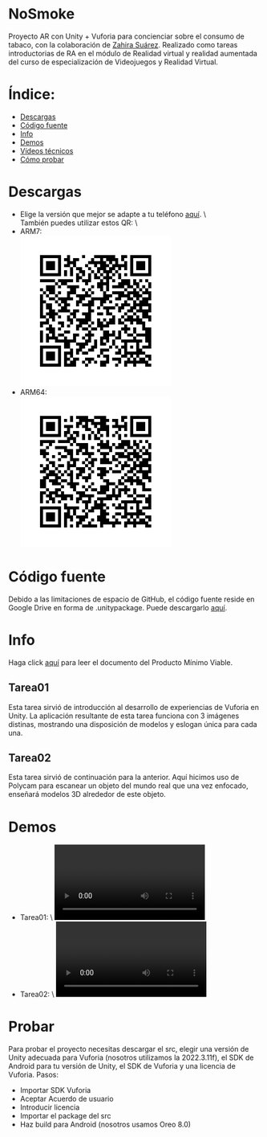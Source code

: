 # NoSmoke
Proyecto AR con Unity + Vuforia para concienciar sobre el consumo de tabaco, con la colaboración de [Zahira Suárez](https://github.com/ZahiraSuarez).
Realizado como tareas introductorias de RA en el módulo de Realidad virtual y realidad aumentada del curso de especialización de Videojuegos y Realidad Virtual.

# Índice:
- [Descargas](#Descargas)
- [Código fuente](#Código)
- [Info](#Info)
- [Demos](#Demos)
- [Vídeos técnicos](#Técnico)
- [Cómo probar](#Probar)

# Descargas
- Elige la versión que mejor se adapte a tu teléfono [aquí](https://drive.google.com/drive/folders/1DO2Vrsq8HbsHCYTXZ5imVwWCBahq1Oek?usp=drive_link). \ \
También puedes utilizar estos QR: \
- ARM7: \
  ![QR](public/images/nosmoke-qr-arm7.png)
- ARM64: \
  ![QR](public/images/nosmoke-qr-arm64.png)


# Código fuente
Debido a las limitaciones de espacio de GitHub, el código fuente reside en Google Drive en forma de .unitypackage.
Puede descargarlo [aquí](https://drive.google.com/drive/folders/1DO2Vrsq8HbsHCYTXZ5imVwWCBahq1Oek?usp=sharing).

# Info
Haga click [aquí](https://github.com/GabRodPul/Vuforia-NoSmoke/blob/main/public/Producto%20Mínimo%20Viable%20-%20Zahira%20y%20Gabriel.pdf) para leer el documento del Producto Mínimo Viable.

## Tarea01
Esta tarea sirvió de introducción al desarrollo de experiencias de Vuforia en Unity. La aplicación resultante de esta tarea funciona con 3 imágenes distinas, mostrando una disposición de modelos y eslogan única para cada una.

## Tarea02
Esta tarea sirvió de continuación para la anterior. Aquí hicimos uso de Polycam para escanear un objeto del mundo real que una vez enfocado, enseñará modelos 3D alrededor de este objeto.

# Demos

- Tarea01: \ ![](public/videos/nosmoke-t01-reel-demo.mp4)
- Tarea02: \ ![](public/videos/nosmoke-t02-reel-demo.mp4)

# Probar
Para probar el proyecto necesitas descargar el src, elegir una versión de Unity adecuada para Vuforia (nosotros utilizamos la 2022.3.11f), el SDK de Android para tu versión de Unity, el SDK de Vuforia y una licencia de Vuforia.
Pasos:
- Importar SDK Vuforia
- Aceptar Acuerdo de usuario
- Introducir licencia
- Importar el package del src
- Haz build para Android (nosotros usamos Oreo 8.0)
